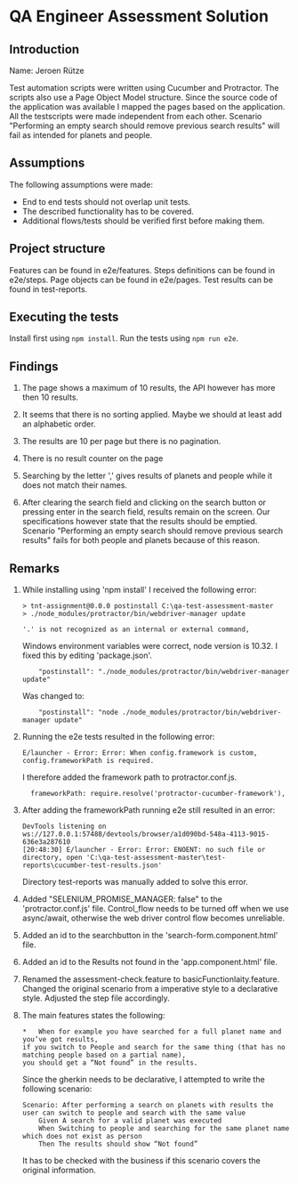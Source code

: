 # QA Engineer Assessment Solution

## Introduction
Name: Jeroen Rütze

Test automation scripts were written using Cucumber and Protractor.
The scripts also use a Page Object Model structure.
Since the source code of the application was available I mapped the pages based on the application.
All the testscripts were made independent from each other.
Scenario "Performing an empty search should remove previous search results" will fail as intended for planets and people.

## Assumptions
The following assumptions were made:
* End to end tests should not overlap unit tests.
* The described functionality has to be covered.
* Additional flows/tests should be verified first before making them.

## Project structure
Features can be found in e2e/features.
Steps definitions can be found in e2e/steps.
Page objects can be found in e2e/pages.
Test results can be found in test-reports.

## Executing the tests
Install first using `npm install`.
Run the tests using `npm run e2e`.

## Findings

1. The page shows a maximum of 10 results, the API however has more then 10 results.

2. It seems that there is no sorting applied. Maybe we should at least add an alphabetic order. 

3. The results are 10 per page but there is no pagination.

4. There is no result counter on the page

5. Searching by the letter ',' gives results of planets and people while it does not match their names.

6. After clearing the search field and clicking on the search button or pressing enter in the search field, results remain on the screen.
    Our specifications however state that the results should be emptied.
    Scenario "Performing an empty search should remove previous search results" fails for both people and planets because of this reason.

## Remarks 

1. While installing using 'npm install' I received the following error:
    ```
    > tnt-assignment@0.0.0 postinstall C:\qa-test-assessment-master
    > ./node_modules/protractor/bin/webdriver-manager update  
    
    '.' is not recognized as an internal or external command,      
    ```
    Windows environment variables were correct, node version is 10.32.
    I fixed this by editing 'package.json'.
    ```
        "postinstall": "./node_modules/protractor/bin/webdriver-manager update"
    ```
    Was changed to:
    ```
        "postinstall": "node ./node_modules/protractor/bin/webdriver-manager update"
    ```
    
2. Running the e2e tests resulted in the following error:
    ```
    E/launcher - Error: Error: When config.framework is custom, config.frameworkPath is required.
    ```
    I therefore added the framework path to protractor.conf.js.
    ```
      frameworkPath: require.resolve('protractor-cucumber-framework'),  
    ```

3. After adding the frameworkPath running e2e still resulted in an error:
    ```
    DevTools listening on ws://127.0.0.1:57488/devtools/browser/a1d090bd-548a-4113-9015-636e3a287610
    [20:48:30] E/launcher - Error: Error: ENOENT: no such file or directory, open 'C:\qa-test-assessment-master\test-reports\cucumber-test-results.json'
    ```
    Directory test-reports was manually added to solve this error.
    
4. Added "SELENIUM_PROMISE_MANAGER: false" to the 'protractor.conf.js' file.
    Control_flow needs to be turned off when we use async/await, otherwise the web driver control flow becomes unreliable.

5. Added an id to the searchbutton in the 'search-form.component.html' file.

6. Added an id to the Results not found in the 'app.component.html' file.

7. Renamed the assessment-check.feature to basicFunctionlaity.feature.
    Changed the original scenario from a imperative style to a declarative style.
    Adjusted the step file accordingly.

8. The main features states the following:
    ```
    *	When for example you have searched for a full planet name and you’ve got results, 
    if you switch to People and search for the same thing (that has no matching people based on a partial name), 
    you should get a “Not found” in the results.
    ```
    Since the gherkin needs to be declarative, I attempted to write the following scenario:
    ```
    Scenario: After performing a search on planets with results the user can switch to people and search with the same value
        Given A search for a valid planet was executed
        When Switching to people and searching for the same planet name which does not exist as person
        Then The results should show “Not found”
    ```
    It has to be checked with the business if this scenario covers the original information.


